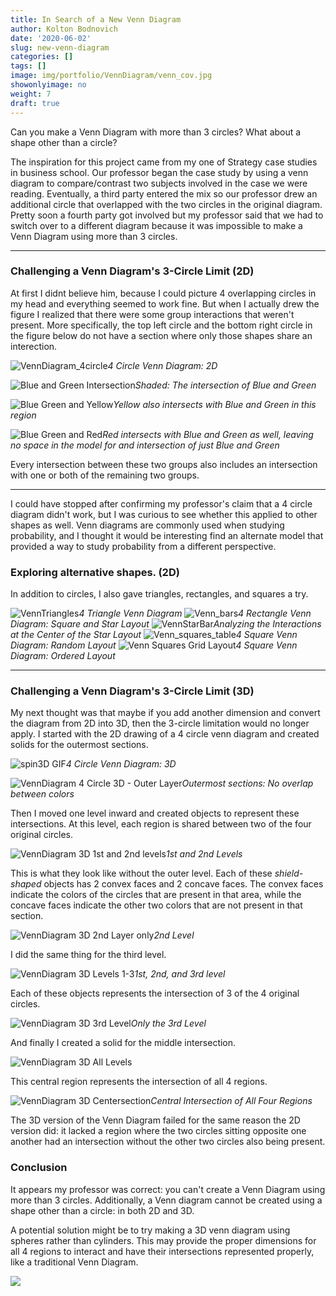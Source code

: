 ```yaml
---
title: In Search of a New Venn Diagram
author: Kolton Bodnovich
date: '2020-06-02'
slug: new-venn-diagram
categories: []
tags: []
image: img/portfolio/VennDiagram/venn_cov.jpg
showonlyimage: no
weight: 7
draft: true
---
```


Can you make a Venn Diagram with more than 3 circles? What about a shape other than a circle? 

<!--more-->

The inspiration for this project came from my one of Strategy case studies in business school. Our professor began the case study by using a venn diagram to compare/contrast two subjects involved in the case we were reading. Eventually, a third party entered the mix so our professor drew an additional circle that overlapped with the two circles in the original diagram. Pretty soon a fourth party got involved but my professor said that we had to switch over to a different diagram because it was impossible to make a Venn Diagram using more than 3 circles. 

*********


### Challenging a Venn Diagram's 3-Circle Limit (2D)

At first I didnt believe him, because I could picture 4 overlapping circles in my head and everything seemed to work fine. But when I actually drew the figure I realized that there were some group interactions that weren't present. More specifically, the top left circle and the bottom right circle in the figure below do not have a section where only those shapes share an interection. 

![VennDiagram_4circle](/portfolio/VennDiagram_files/venn_4circle.png)*4 Circle Venn Diagram: 2D*

![Blue and Green Intersection](/portfolio/VennDiagram_files/venn_expl_fail.png)*Shaded: The intersection of Blue and Green*

![Blue Green and Yellow](/portfolio/VennDiagram_files/venn_expl_fail_yellow.png)*Yellow also intersects with Blue and Green in this region*

![Blue Green and Red](/portfolio/VennDiagram_files/venn_expl_fail_red.png)*Red intersects with Blue and Green as well, leaving no space in the model for and intersection of just Blue and Green*

Every intersection between these two groups also includes an intersection with one or both of the remaining two groups. 

*******

I could have stopped after confirming my professor's claim that a 4 circle diagram didn't work, but I was curious to see whether this applied to other shapes as well. Venn diagrams are commonly used when studying probability, and I thought it would be interesting find an alternate model that provided a way to study probability from a different perspective. 

### Exploring alternative shapes. (2D)

In addition to circles, I also gave triangles, rectangles, and squares a try. 

![VennTriangles](/portfolio/VennDiagram_files/venn_triangle_table.jpg)*4 Triangle Venn Diagram*
![Venn_bars](/portfolio/VennDiagram_files/venn_bars_square_star.jpg)*4 Rectangle Venn Diagram: Square and Star Layout*
![VennStarBar](/portfolio/VennDiagram_files/venn_bars_starred.jpg)*Analyzing the Interactions at the Center of the Star Layout* 
![Venn_squares_table](/portfolio/VennDiagram_files/venn_squares_table.jpg)*4 Square Venn Diagram: Random Layout*
![Venn Squares Grid Layout](/portfolio/VennDiagram_files/venn_squares_ordered.jpg)*4 Square Venn Diagram: Ordered Layout*

*********

### Challenging a Venn Diagram's 3-Circle Limit (3D)

My next thought was that maybe if you add another dimension and convert the diagram from 2D into 3D, then the 3-circle limitation would no longer apply. I started with the 2D drawing of a 4 circle venn diagram and created solids for the outermost sections. 

![spin3D GIF](/portfolio/VennDiagram_files/venn_spin3d.gif)*4 Circle Venn Diagram: 3D*

![VennDiagram 4 Circle 3D - Outer Layer](/portfolio/VennDiagram_files/venn_outer_level.png)*Outermost sections: No overlap between colors*

Then I moved one level inward and created objects to represent these intersections. At this level, each region is shared between two of the four original circles. 

![VennDiagram 3D 1st and 2nd levels](/portfolio/VennDiagram_files/venn_3D_levels1_2.png)*1st and 2nd Levels* 

This is what they look like without the outer level. Each of these *shield-shaped* objects has 2 convex faces and 2 concave faces. The convex faces indicate the colors of the circles that are present in that area, while the concave faces indicate the other two colors that are not present in that section. 

![VennDiagram 3D 2nd Layer only](/portfolio/VennDiagram_files/venn_3D_2nd_layer.png)*2nd Level*

I did the same thing for the third level. 

![VennDiagram 3D Levels 1-3](/portfolio/VennDiagram_files/venn_3d_levels_1thru3.png)*1st, 2nd, and 3rd level*

Each of these objects represents the intersection of 3 of the 4 original circles. 

![VennDiagram 3D 3rd Level](/portfolio/VennDiagram_files/venn_3d_3rd_level.png)*Only the 3rd Level*

And finally I created a solid for the middle intersection. 

![VennDiagram 3D All Levels](/portfolio/VennDiagram_files/venn_3d_all_levels.png)

This central region represents the intersection of all 4 regions. 

![VennDiagram 3D Centersection](/portfolio/VennDiagram_files/venn_3d_center.png)*Central Intersection of All Four Regions* 

The 3D version of the Venn Diagram failed for the same reason the 2D version did: it lacked a region where the two circles sitting opposite one another had an intersection without the other two circles also being present. 

### Conclusion

It appears my professor was correct: you can't create a Venn Diagram using more than 3 circles. Additionally, a Venn diagram cannot be created using a shape other than a circle: in both 2D and 3D. 

A potential solution might be to try making a 3D venn diagram using spheres rather than cylinders. This may provide the proper dimensions for all 4 regions to interact and have their intersections represented properly, like a traditional Venn Diagram. 

![](/portfolio/VennDiagram_files/venn_spin3d.gif)


